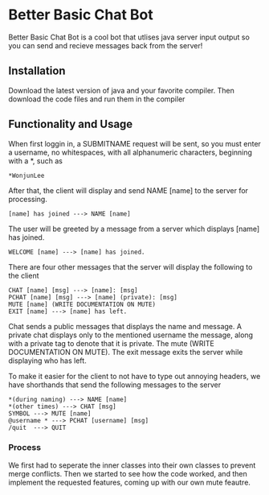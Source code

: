 # Better Basic Chat Bot

Better Basic Chat Bot is a cool bot that utlises java server input output so you can send and recieve messages back from the server!

## Installation

Download the latest version of java and your favorite compiler. Then download the code files and run them in the compiler

## Functionality and Usage
When first loggin in, a SUBMITNAME request will be sent, so you must enter a username, no whitespaces, with all alphanumeric characters, beginning with a \*, such as

```
*WonjunLee 
```
After that, the client will display and send NAME [name] to the server for processing.
```
[name] has joined ---> NAME [name]
```
The user will be greeted by a message from a server which displays [name] has joined.
```
WELCOME [name] ---> [name] has joined.
```
There are four other messages that the server will display the following to the client
```
CHAT [name] [msg] ---> [name]: [msg]
PCHAT [name] [msg] ---> [name] (private): [msg]
MUTE [name] (WRITE DOCUMENTATION ON MUTE)
EXIT [name] ---> [name] has left.
```
Chat sends a public messages that displays the name and message. A private chat displays only to the mentioned username the message, along with a private tag to denote that it is private. The mute (WRITE DOCUMENTATION ON MUTE). The exit message exits the server while displaying who has left. 

To make it easier for the client to not have to type out annoying headers, we have shorthands that send the following messages to the server
```
*(during naming) ---> NAME [name]
*(other times) ---> CHAT [msg]
SYMBOL ---> MUTE [name]
@username * ---> PCHAT [username] [msg]
/quit  ---> QUIT
```

### Process 

We first had to seperate the inner classes into their own classes to prevent merge conflicts. Then we started to see how the code worked, and then implement the requested features, coming up with our own mute feautre.




